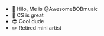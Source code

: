 - 👋 Hilo, Me is @AwesomeBOBmuaic
- 💩 CS is great
- 😎 Cool dude
- ✏️ Retired mini artist

<!---
AwesomeBOBmuaic/AwesomeBOBmuaic is a ✨ special ✨ repository.
--->
